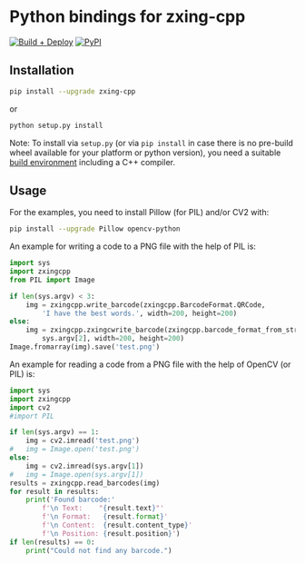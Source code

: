 # Python bindings for zxing-cpp

[![Build + Deploy](https://github.com/zxing-cpp/zxing-cpp/actions/workflows/python-build.yml/badge.svg)](https://github.com/zxing-cpp/zxing-cpp/actions/workflows/python-build.yml)
[![PyPI](https://img.shields.io/pypi/v/zxing-cpp.svg)](https://pypi.org/project/zxing-cpp/)

## Installation

```bash
pip install --upgrade zxing-cpp
```

or

```bash
python setup.py install
```

Note: To install via `setup.py` (or via `pip install` in case there is no pre-build wheel available for your platform or python version), you need a suitable [build environment](https://github.com/zxing-cpp/zxing-cpp#build-instructions) including a C++ compiler.

## Usage

For the examples, you need to install Pillow (for PIL) and/or CV2 with:

```bash
pip install --upgrade Pillow opencv-python
```

An example for writing a code to a PNG file with the help of PIL is:

```python
import sys
import zxingcpp
from PIL import Image

if len(sys.argv) < 3:
	img = zxingcpp.write_barcode(zxingcpp.BarcodeFormat.QRCode,
		'I have the best words.', width=200, height=200)
else:
	img = zxingcpp.zxingcwrite_barcode(zxingcpp.barcode_format_from_str(sys.argv[1]),
		sys.argv[2], width=200, height=200)
Image.fromarray(img).save('test.png')
```

An example for reading a code from a PNG file with the help of OpenCV (or PIL) is:

```python
import sys
import zxingcpp
import cv2
#import PIL

if len(sys.argv) == 1:
	img = cv2.imread('test.png')
#	img = Image.open('test.png')
else:
	img = cv2.imread(sys.argv[1])
#	img = Image.open(sys.argv[1])
results = zxingcpp.read_barcodes(img)
for result in results:
	print('Found barcode:'
		f'\n Text:    "{result.text}"'
		f'\n Format:   {result.format}'
		f'\n Content:  {result.content_type}'
		f'\n Position: {result.position}')
if len(results) == 0:
	print("Could not find any barcode.")
```
